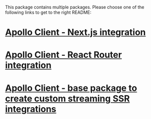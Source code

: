 This package contains multiple packages. Please choose one of the following links to get to the right README:

# [Apollo Client - Next.js integration](./packages/experimental-nextjs-app-support/README.md)

# [Apollo Client - React Router integration](./packages/react-router/README.md)

# [Apollo Client - base package to create custom streaming SSR integrations](./packages/client-react-streaming/README.md)

